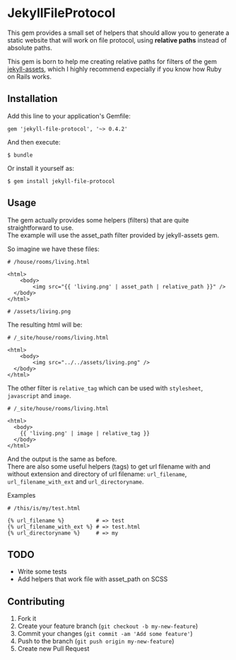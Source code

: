 # JekyllFileProtocol

This gem provides a small set of helpers that should allow you to generate a
static website that will work on file protocol, using **relative paths** instead
of absolute paths.

This gem is born to help me creating relative paths for filters of the gem [jekyll-assets](https://github.com/ixti/jekyll-assets), which I highly recommend expecially if you know how Ruby on Rails works.

## Installation

Add this line to your application's Gemfile:

    gem 'jekyll-file-protocol', '~> 0.4.2'

And then execute:

    $ bundle

Or install it yourself as:

    $ gem install jekyll-file-protocol

## Usage

The gem actually provides some helpers (filters) that are quite straightforward to use.  
The example will use the asset_path filter provided by jekyll-assets gem.

So imagine we have these files:

```
# /house/rooms/living.html

<html>
	<body>
		<img src="{{ 'living.png' | asset_path | relative_path }}" />
  </body>
</html>
```

```
# /assets/living.png
```

The resulting html will be:

```
# /_site/house/rooms/living.html

<html>
	<body>
		<img src="../../assets/living.png" />
  </body>
</html>
```

The other filter is `relative_tag` which can be used with `stylesheet`,
`javascript` and `image`.

```
# /_site/house/rooms/living.html

<html>
  <body>
    {{ 'living.png' | image | relative_tag }}
  </body>
</html>
```

And the output is the same as before.  
There are also some useful helpers (tags) to get url filename with and without
extension and directory of url filename:
`url_filename`, `url_filename_with_ext` and `url_directoryname`.

Examples

```
# /this/is/my/test.html

{% url_filename %}          # => test
{% url_filename_with_ext %} # => test.html
{% url_directoryname %}     # => my
```

## TODO

- Write some tests
- Add helpers that work file with asset\_path on SCSS

## Contributing

1. Fork it
2. Create your feature branch (`git checkout -b my-new-feature`)
3. Commit your changes (`git commit -am 'Add some feature'`)
4. Push to the branch (`git push origin my-new-feature`)
5. Create new Pull Request
